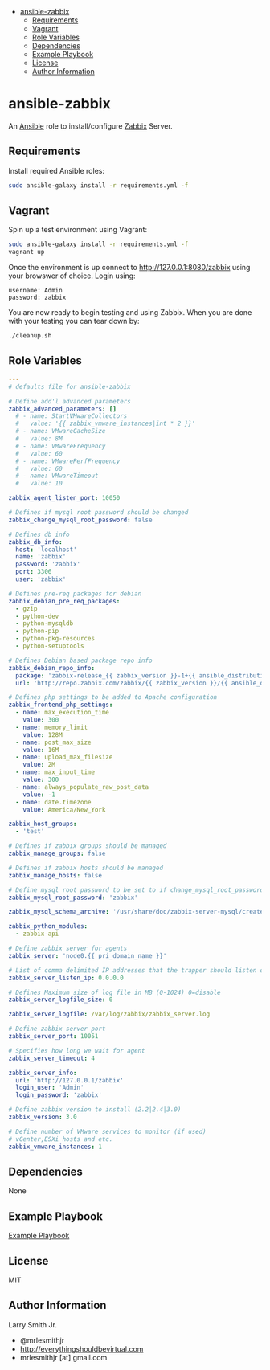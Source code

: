 <!-- START doctoc generated TOC please keep comment here to allow auto update -->
<!-- DON'T EDIT THIS SECTION, INSTEAD RE-RUN doctoc TO UPDATE -->
<!-- DON'T EDIT THIS SECTION, INSTEAD RE-RUN doctoc TO UPDATE -->

- [ansible-zabbix](#ansible-zabbix)
  - [Requirements](#requirements)
  - [Vagrant](#vagrant)
  - [Role Variables](#role-variables)
  - [Dependencies](#dependencies)
  - [Example Playbook](#example-playbook)
  - [License](#license)
  - [Author Information](#author-information)

<!-- END doctoc generated TOC please keep comment here to allow auto update -->

# ansible-zabbix

An [Ansible](https://www.ansible.com) role to install/configure [Zabbix](https://www.zabbix.com) Server.

## Requirements

Install required Ansible roles:

```bash
sudo ansible-galaxy install -r requirements.yml -f
```

## Vagrant

Spin up a test environment using Vagrant:

```bash
sudo ansible-galaxy install -r requirements.yml -f
vagrant up
```

Once the environment is up connect to <http://127.0.0.1:8080/zabbix> using
your browswer of choice.
Login using:

    username: Admin
    password: zabbix

You are now ready to begin testing and using Zabbix.
When you are done with your testing you can tear down by:

```bash
./cleanup.sh
```

## Role Variables

```yaml
---
# defaults file for ansible-zabbix

# Define add'l advanced parameters
zabbix_advanced_parameters: []
  # - name: StartVMwareCollectors
  #   value: '{{ zabbix_vmware_instances|int * 2 }}'
  # - name: VMwareCacheSize
  #   value: 8M
  # - name: VMwareFrequency
  #   value: 60
  # - name: VMwarePerfFrequency
  #   value: 60
  # - name: VMwareTimeout
  #   value: 10

zabbix_agent_listen_port: 10050

# Defines if mysql root password should be changed
zabbix_change_mysql_root_password: false

# Defines db info
zabbix_db_info:
  host: 'localhost'
  name: 'zabbix'
  password: 'zabbix'
  port: 3306
  user: 'zabbix'

# Defines pre-req packages for debian
zabbix_debian_pre_req_packages:
  - gzip
  - python-dev
  - python-mysqldb
  - python-pip
  - python-pkg-resources
  - python-setuptools

# Defines Debian based package repo info
zabbix_debian_repo_info:
  package: 'zabbix-release_{{ zabbix_version }}-1+{{ ansible_distribution_release|lower }}_all.deb'
  url: 'http://repo.zabbix.com/zabbix/{{ zabbix_version }}/{{ ansible_distribution|lower }}/pool/main/z/zabbix-release'

# Defines php settings to be added to Apache configuration
zabbix_frontend_php_settings:
  - name: max_execution_time
    value: 300
  - name: memory_limit
    value: 128M
  - name: post_max_size
    value: 16M
  - name: upload_max_filesize
    value: 2M
  - name: max_input_time
    value: 300
  - name: always_populate_raw_post_data
    value: -1
  - name: date.timezone
    value: America/New_York

zabbix_host_groups:
  - 'test'

# Defines if zabbix groups should be managed
zabbix_manage_groups: false

# Defines if zabbix hosts should be managed
zabbix_manage_hosts: false

# Define mysql root password to be set to if change_mysql_root_password: true
zabbix_mysql_root_password: 'zabbix'

zabbix_mysql_schema_archive: '/usr/share/doc/zabbix-server-mysql/create.sql.gz'

zabbix_python_modules:
  - zabbix-api

# Define zabbix server for agents
zabbix_server: 'node0.{{ pri_domain_name }}'

# List of comma delimited IP addresses that the trapper should listen on
zabbix_server_listen_ip: 0.0.0.0

# Defines Maximum size of log file in MB (0-1024) 0=disable
zabbix_server_logfile_size: 0

zabbix_server_logfile: /var/log/zabbix/zabbix_server.log

# Define zabbix server port
zabbix_server_port: 10051

# Specifies how long we wait for agent
zabbix_server_timeout: 4

zabbix_server_info:
  url: 'http://127.0.0.1/zabbix'
  login_user: 'Admin'
  login_password: 'zabbix'

# Define zabbix version to install (2.2|2.4|3.0)
zabbix_version: 3.0

# Define number of VMware services to monitor (if used)
# vCenter,ESXi hosts and etc.
zabbix_vmware_instances: 1
```

## Dependencies

None

## Example Playbook

[Example Playbook](./playbook.yml)

## License

MIT

## Author Information

Larry Smith Jr.

-   @mrlesmithjr
-   <http://everythingshouldbevirtual.com>
-   mrlesmithjr [at] gmail.com
